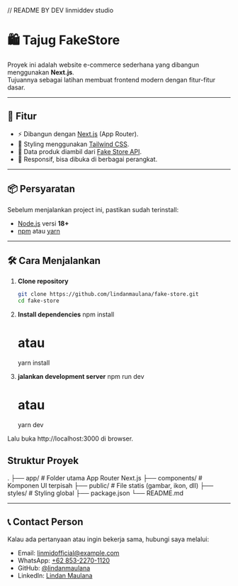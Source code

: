 // README BY DEV linmiddev studio
# 🛍️ Tajug FakeStore

Proyek ini adalah website e-commerce sederhana yang dibangun menggunakan **Next.js**.  
Tujuannya sebagai latihan membuat frontend modern dengan fitur-fitur dasar.

---

## 🚀 Fitur
- ⚡ Dibangun dengan [Next.js](https://nextjs.org/) (App Router).
- 🎨 Styling menggunakan [Tailwind CSS](https://tailwindcss.com/).
- 🔄 Data produk diambil dari [Fake Store API](https://fakestoreapi.com/).
- 📱 Responsif, bisa dibuka di berbagai perangkat.

---

## 📦 Persyaratan
Sebelum menjalankan project ini, pastikan sudah terinstall:
- [Node.js](https://nodejs.org/) versi **18+**
- [npm](https://www.npmjs.com/) atau [yarn](https://yarnpkg.com/)

---

## 🛠️ Cara Menjalankan

1. **Clone repository**
   ```bash
   git clone https://github.com/lindanmaulana/fake-store.git
   cd fake-store

2. **Install dependencies**
    npm install
    # atau
    yarn install

3. **jalankan development server**
    npm run dev
    # atau
    yarn dev

Lalu buka http://localhost:3000 di browser.

## Struktur Proyek
.
    ├── app/               # Folder utama App Router Next.js
    ├── components/        # Komponen UI terpisah
    ├── public/            # File statis (gambar, ikon, dll)
    ├── styles/            # Styling global
    ├── package.json
    └── README.md

---

## 📞 Contact Person
Kalau ada pertanyaan atau ingin bekerja sama, hubungi saya melalui:

- Email: [linmidofficial@example.com](mailto:linmidofficial@example.com)  
- WhatsApp: [+62 853-2270-1120](https://wa.me/6285322701120)  
- GitHub: [@lindanmaulana](https://github.com/lindanmaulana)  
- LinkedIn: [Lindan Maulana](https://www.linkedin.com/in/lindan-maulana)


